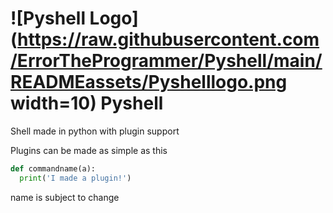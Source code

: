 # ![Pyshell Logo](https://raw.githubusercontent.com/ErrorTheProgrammer/Pyshell/main/READMEassets/Pyshelllogo.png width=10) Pyshell
Shell made in python with plugin support

Plugins can be made as simple as this
```python
def commandname(a):
  print('I made a plugin!')
```

name is subject to change
